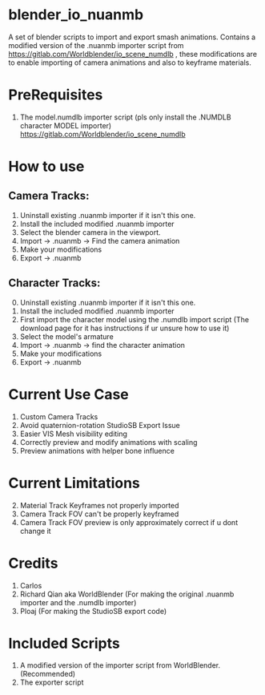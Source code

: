 # blender_io_nuanmb
A set of blender scripts to import and export smash animations. Contains a modified version of the .nuanmb importer script from https://gitlab.com/Worldblender/io_scene_numdlb , these modifications are to enable importing of camera animations and also to keyframe materials.

# PreRequisites
1. The model.numdlb importer script (pls only install the .NUMDLB character MODEL importer) https://gitlab.com/Worldblender/io_scene_numdlb

# How to use
## Camera Tracks:
1. Uninstall existing .nuanmb importer if it isn't this one.
2. Install the included modified .nuanmb importer
3. Select the blender camera in the viewport.
4. Import -> .nuanmb -> Find the camera animation
5. Make your modifications 
6. Export -> .nuanmb

## Character Tracks:
0. Uninstall existing .nuanmb importer if it isn't this one.
1. Install the included modified .nuanmb importer
2. First import the character model using the .numdlb import script (The download page for it has instructions if ur unsure how to use it)
3. Select the model's armature
4. Import -> .nuanmb -> find the character animation
5. Make your modifications
6. Export -> .nuanmb

# Current Use Case
1. Custom Camera Tracks
3. Avoid quaternion-rotation StudioSB Export Issue 
4. Easier VIS Mesh visibility editing
5. Correctly preview and modify animations with scaling
6. Preview animations with helper bone influence

# Current Limitations
2. Material Track Keyframes not properly imported
3. Camera Track FOV can't be properly keyframed
4. Camera Track FOV preview is only approximately correct if u dont change it

# Credits
1. Carlos 
2. Richard Qian aka WorldBlender (For making the original .nuanmb importer and the .numdlb importer)
3. Ploaj (For making the StudioSB export code)

# Included Scripts
1. A modified version of the importer script from WorldBlender. (Recommended)
2. The exporter script
